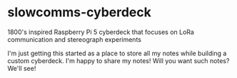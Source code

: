 # slowcomms-cyberdeck
1800's inspired Raspberry Pi 5 cyberdeck that focuses on LoRa communication and stereograph experiments

I'm just getting this started as a place to store all my notes while building a custom cyberdeck. I'm happy to share my notes! Will you want such notes? We'll see!
